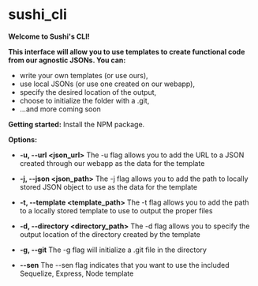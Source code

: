 # sushi_cli

<strong>Welcome to Sushi's CLI!</strong> 

<strong>This interface will allow you to use templates to create functional code from our agnostic JSONs. You can:</strong>
- write your own templates (or use ours), 
- use local JSONs (or use one created on our webapp), 
- specify the desired location of the output,
- choose to initialize the folder with a .git,
- ...and more coming soon

<strong>Getting started:</strong>
  Install the NPM package.
  
 <strong>Options:</strong>
 
  - <strong>-u, --url \<json_url\></strong>
    The -u flag allows you to add the URL to a JSON created through our webapp as the data for the template
  
  - <strong>-j, --json \<json_path\></strong>
    The -j flag allows you to add the path to locally stored JSON object to use as the data for the template
  
  - <strong>-t, --template \<template_path\></strong>
    The -t flag allows you to add the path to a locally stored template to use to output the proper files
  
  - <strong>-d, --directory \<directory_path\></strong>
    The -d flag allows you to specify the output location of the directory created by the template
  
  - <strong>-g, --git</strong>
    The -g flag will initialize a .git file in the directory
  
  - <strong>--sen</strong>
    The --sen flag indicates that you want to use the included Sequelize, Express, Node template
